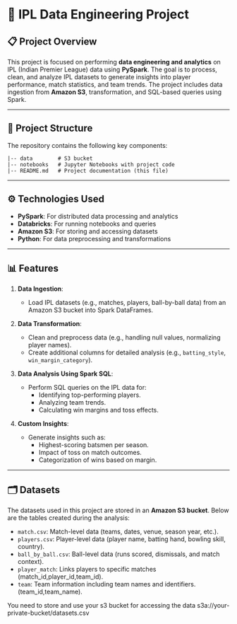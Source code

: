 # 🏏 IPL Data Engineering Project

## 📋 Project Overview
This project is focused on performing **data engineering and analytics** on IPL (Indian Premier League) data using **PySpark**. The goal is to process, clean, and analyze IPL datasets to generate insights into player performance, match statistics, and team trends. The project includes data ingestion from **Amazon S3**, transformation, and SQL-based queries using Spark.

---

## 📂 Project Structure
The repository contains the following key components:
```text
|-- data        # S3 bucket
|-- notebooks   # Jupyter Notebooks with project code
|-- README.md   # Project documentation (this file)
```

---

## ⚙️ Technologies Used
- **PySpark**: For distributed data processing and analytics
- **Databricks**: For running notebooks and queries
- **Amazon S3**: For storing and accessing datasets
- **Python**: For data preprocessing and transformations

---

## 📊 Features
1. **Data Ingestion**:
   - Load IPL datasets (e.g., matches, players, ball-by-ball data) from an Amazon S3 bucket into Spark DataFrames.
   
2. **Data Transformation**:
   - Clean and preprocess data (e.g., handling null values, normalizing player names).
   - Create additional columns for detailed analysis (e.g., `batting_style`, `win_margin_category`).

3. **Data Analysis Using Spark SQL**:
   - Perform SQL queries on the IPL data for:
     - Identifying top-performing players.
     - Analyzing team trends.
     - Calculating win margins and toss effects.

4. **Custom Insights**:
   - Generate insights such as:
     - Highest-scoring batsmen per season.
     - Impact of toss on match outcomes.
     - Categorization of wins based on margin.

---

## 🗂️ Datasets
The datasets used in this project are stored in an **Amazon S3 bucket**. Below are the tables created during the analysis: 
- `match.csv`: Match-level data (teams, dates, venue, season year, etc.).
- `players.csv`: Player-level data (player name, batting hand, bowling skill, country).
- `ball_by_ball.csv`: Ball-level data (runs scored, dismissals, and match context).
- `player_match`: Links players to specific matches (match_id,player_id,team_id).
- `team`: Team information including team names and identifiers. (team_id,team_name).  
 
You need to store and use your s3 bucket for accessing the data s3a://your-private-bucket/datasets.csv


